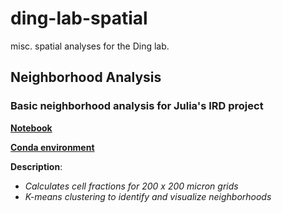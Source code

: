 # ding-lab-spatial
misc. spatial analyses for the Ding lab.

## Neighborhood Analysis

### Basic neighborhood analysis for Julia's IRD project

[**Notebook**](https://github.com/estorrs/ding-lab-spatial/blob/main/notebooks/cell_type_grid_analysis_for_julia.ipynb)

[**Conda environment**](https://github.com/estorrs/ding-lab-spatial/blob/main/envs/spatial_analysis.yml)

**Description**:
* *Calculates cell fractions for 200 x 200 micron grids*
* *K-means clustering to identify and visualize neighborhoods*


